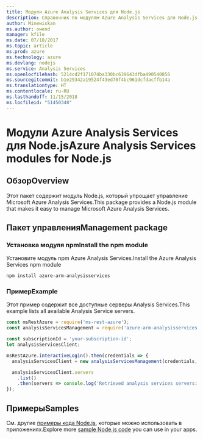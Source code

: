 ```yaml
---
title: Модули Azure Analysis Services для Node.js
description: Справочник по модулям Azure Analysis Services для Node.js
author: Minewiskan
ms.author: owend
manager: kfile
ms.date: 07/18/2017
ms.topic: article
ms.prod: azure
ms.technology: azure
ms.devlang: nodejs
ms.service: Analysis Services
ms.openlocfilehash: 5214cd2f171074ba330bc639643dfba490540856
ms.sourcegitcommit: b1e29342a19524f43ed70f4bc961dcfdacffb14a
ms.translationtype: HT
ms.contentlocale: ru-RU
ms.lasthandoff: 11/15/2018
ms.locfileid: "51450348"
---
```

# <a name="azure-analysis-services-modules-for-nodejs"></a><span data-ttu-id="ed849-103">Модули Azure Analysis Services для Node.js</span><span class="sxs-lookup"><span data-stu-id="ed849-103">Azure Analysis Services modules for Node.js</span></span>

## <a name="overview"></a><span data-ttu-id="ed849-104">Обзор</span><span class="sxs-lookup"><span data-stu-id="ed849-104">Overview</span></span>
<span data-ttu-id="ed849-105">Этот пакет содержит модуль Node.js, который упрощает управление Microsoft Azure Analysis Services.</span><span class="sxs-lookup"><span data-stu-id="ed849-105">This package provides a Node.js module that makes it easy to manage Microsoft Azure Analysis Services.</span></span>

## <a name="management-package"></a><span data-ttu-id="ed849-106">Пакет управления</span><span class="sxs-lookup"><span data-stu-id="ed849-106">Management package</span></span>

### <a name="install-the-npm-module"></a><span data-ttu-id="ed849-107">Установка модуля npm</span><span class="sxs-lookup"><span data-stu-id="ed849-107">Install the npm module</span></span>

<span data-ttu-id="ed849-108">Установите модуль npm Azure Analysis Services.</span><span class="sxs-lookup"><span data-stu-id="ed849-108">Install the Azure Analysis Services npm module</span></span>

```bash
npm install azure-arm-analysisservices
```

### <a name="example"></a><span data-ttu-id="ed849-109">Пример</span><span class="sxs-lookup"><span data-stu-id="ed849-109">Example</span></span>

<span data-ttu-id="ed849-110">Этот пример содержит все доступные серверы Analysis Services.</span><span class="sxs-lookup"><span data-stu-id="ed849-110">This example lists all available Analysis Service servers.</span></span>

```javascript
const msRestAzure = require('ms-rest-azure');
const analysisServicesManagement = require('azure-arm-analysisservices');

const subscriptionId = 'your-subscription-id';
let analysisServicesClient;

msRestAzure.interactiveLogin().then(credentials => {
  analysisServicesClient = new analysisServicesManagement(credentials, subscriptionId);

  analysisServicesClient.servers
    .list()
    .then(servers => console.log('Retrieved analysis services servers: ', servers));
});
```

## <a name="samples"></a><span data-ttu-id="ed849-111">Примеры</span><span class="sxs-lookup"><span data-stu-id="ed849-111">Samples</span></span>

<span data-ttu-id="ed849-112">См. другие [примеры кода Node.js](https://azure.microsoft.com/resources/samples/?platform=nodejs), которые можно использовать в приложениях.</span><span class="sxs-lookup"><span data-stu-id="ed849-112">Explore more [sample Node.js code](https://azure.microsoft.com/resources/samples/?platform=nodejs) you can use in your apps.</span></span>
